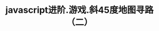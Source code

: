 ---
layout: result
title: javascript进阶.游戏.斜45度地图寻路（二）
keywords:	 "javascript,game,map,斜45度地图寻路,Astar"
description: "javascript game map 斜45度地图寻路 Astar"
referrertitle: "javascript进阶.游戏.斜45度地图寻路（二）"
referrer: "/2014/11/02/javascript-game-map45-findpath/"
hash: "LhJuq"  
height: 550
---